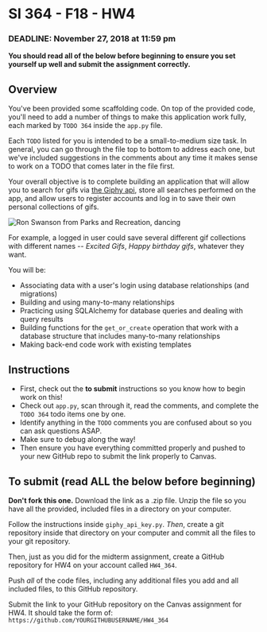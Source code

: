 # SI 364 - F18 - HW4

### DEADLINE: November 27, 2018 at 11:59 pm

**You should read all of the below before beginning to ensure you set yourself up well and submit the assignment correctly.**

## Overview

You've been provided some scaffolding code. On top of the provided code, you'll need to add a number of things to make this application work fully, each marked by `TODO 364` inside the `app.py` file.

Each `TODO` listed for you is intended to be a small-to-medium size task. In general, you can go through the file top to bottom to address each one, but we've included suggestions in the comments about any time it makes sense to work on a TODO that comes later in the file first.

Your overall objective is to complete building an application that will allow you to search for gifs via [the Giphy api](https://developers.giphy.com/), store all searches performed on the app, and allow users to register accounts and log in to save their own personal collections of gifs.

![Ron Swanson from Parks and Recreation, dancing](https://media.giphy.com/media/iOz3p2txHIo4U/giphy.gif)

For example, a logged in user could save several different gif collections with different names -- *Excited Gifs*, *Happy birthday gifs*, whatever they want.

You will be:

* Associating data with a user's login using database relationships (and migrations)
* Building and using many-to-many relationships
* Practicing using SQLAlchemy for database queries and dealing with query results
* Building functions for the `get_or_create` operation that work with a database structure that includes many-to-many relationships
* Making back-end code work with existing templates

## Instructions

* First, check out the **to submit** instructions so you know how to begin work on this!
* Check out `app.py`, scan through it, read the comments, and complete the `TODO 364` todo items one by one.
* Identify anything in the `TODO` comments you are confused about so you can ask questions ASAP.
* Make sure to debug along the way!
* Then ensure you have everything committed properly and pushed to your new GitHub repo to submit the link properly to Canvas.

## To submit (read ALL the below before beginning)

**Don't fork this one.** Download the link as a .zip file. Unzip the file so you have all the provided, included files in a directory on your computer.

Follow the instructions inside `giphy_api_key.py`. *Then*, create a git repository inside that directory on your computer and commit all the files to your git repository.

Then, just as you did for the midterm assignment, create a GitHub repository for HW4 on your account called `HW4_364`.

Push *all* of the code files, including any additional files you add and all included files, to this GitHub repository.

Submit the link to your GitHub repository on the Canvas assignment for HW4. It should take the form of: `https://github.com/YOURGITHUBUSERNAME/HW4_364`
